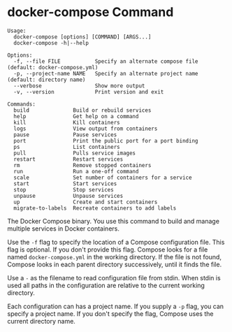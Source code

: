 <!--[metadata]>
+++
title = "docker-compose"
description = "docker-compose Command Binary"
keywords = ["fig, composition, compose, docker, orchestration, cli,  docker-compose"]
[menu.main]
parent = "smn_compose_cli"
weight=-2	
+++
<![end-metadata]-->


# docker-compose Command

```
Usage:
  docker-compose [options] [COMMAND] [ARGS...]
  docker-compose -h|--help

Options:
  -f, --file FILE           Specify an alternate compose file (default: docker-compose.yml)
  -p, --project-name NAME   Specify an alternate project name (default: directory name)
  --verbose                 Show more output
  -v, --version             Print version and exit

Commands:
  build              Build or rebuild services
  help               Get help on a command
  kill               Kill containers
  logs               View output from containers
  pause              Pause services
  port               Print the public port for a port binding
  ps                 List containers
  pull               Pulls service images
  restart            Restart services
  rm                 Remove stopped containers
  run                Run a one-off command
  scale              Set number of containers for a service
  start              Start services
  stop               Stop services
  unpause            Unpause services
  up                 Create and start containers
  migrate-to-labels  Recreate containers to add labels
```

The Docker Compose binary. You use this command to build and manage multiple services in Docker containers.

Use the `-f` flag to specify the location of a Compose configuration file. This
flag is optional. If you don't provide this flag. Compose looks for a file named
`docker-compose.yml` in the  working directory. If the file is not found,
Compose looks in each parent directory successively, until it finds the file.

Use a `-` as the filename to read configuration file from stdin. When stdin is
used all paths in the configuration are relative to the current working
directory.

Each configuration can has a project name. If you supply a `-p` flag, you can specify a project name. If you don't specify the flag, Compose uses the current directory name.
